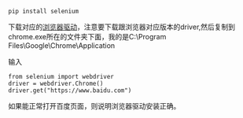 ``
pip install selenium
``

下载对应的[浏览器驱动](https://npm.taobao.org/mirrors/chromedriver/)，注意要下载跟浏览器对应版本的driver,然后复制到chrome.exe所在的文件夹下面，我的是C:\Program Files\Google\Chrome\Application

输入
```
from selenium import webdriver
driver = webdriver.Chrome()
driver.get("https://www.baidu.com")
```
如果能正常打开百度页面，则说明浏览器驱动安装正确。
